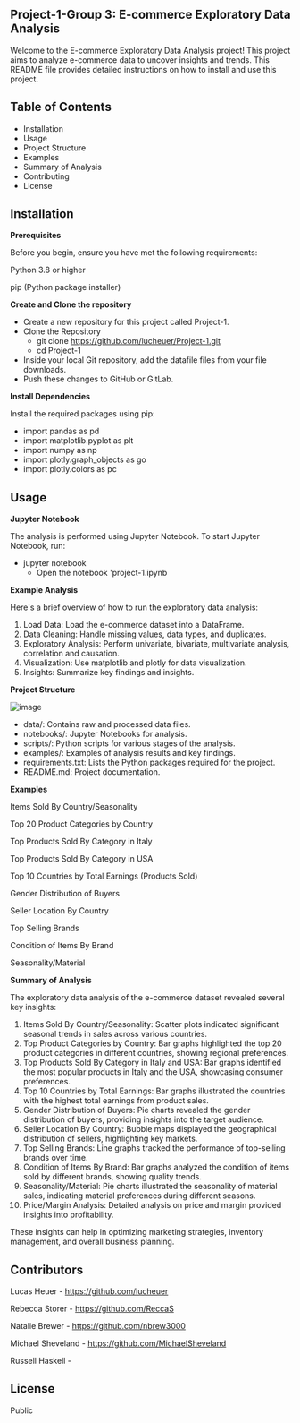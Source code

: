 ## Project-1-Group 3: E-commerce Exploratory Data Analysis
Welcome to the E-commerce Exploratory Data Analysis project! This project aims to analyze e-commerce data to uncover insights and trends. This README file provides detailed instructions on how to install and use this project.
## Table of Contents
* Installation
* Usage
* Project Structure
* Examples
* Summary of Analysis
* Contributing
* License
## Installation
**Prerequisites**

Before you begin, ensure you have met the following requirements:

Python 3.8 or higher

pip (Python package installer)

**Create and Clone the repository**

* Create a new repository for this project called Project-1. 
* Clone the Repository
  * git clone https://github.com/lucheuer/Project-1.git
  * cd Project-1
* Inside your local Git repository, add the datafile files from your file downloads.
* Push these changes to GitHub or GitLab.

**Install Dependencies**

Install the required packages using pip:
* import pandas as pd
* import matplotlib.pyplot as plt
* import numpy as np
* import plotly.graph_objects as go
* import plotly.colors as pc

## Usage

**Jupyter Notebook**

The analysis is performed using Jupyter Notebook. To start Jupyter Notebook, run:
* jupyter notebook
  * Open the notebook 'project-1.ipynb

 **Example Analysis**

 Here's a brief overview of how to run the exploratory data analysis:

 1. Load Data: Load the e-commerce dataset into a DataFrame.
 2. Data Cleaning: Handle missing values, data types, and duplicates.
 3. Exploratory Analysis: Perform univariate, bivariate, multivariate analysis, correlation and causation.
 4. Visualization: Use matplotlib and plotly for data visualization.
 5. Insights: Summarize key findings and insights.

**Project Structure**

![image](https://github.com/user-attachments/assets/0813900f-d33a-4596-87d2-5bb23cffc6bf)


* data/: Contains raw and processed data files.
* notebooks/: Jupyter Notebooks for analysis.
* scripts/: Python scripts for various stages of the analysis.
* examples/: Examples of analysis results and key findings.
* requirements.txt: Lists the Python packages required for the project.
* README.md: Project documentation.

**Examples**

Items Sold By Country/Seasonality

Top 20 Product Categories by Country

Top Products Sold By Category in Italy

Top Products Sold By Category in USA

Top 10 Countries by Total Earnings (Products Sold)

Gender Distribution of Buyers

Seller Location By Country

Top Selling Brands

Condition of Items By Brand

Seasonality/Material

**Summary of Analysis**

The exploratory data analysis of the e-commerce dataset revealed several key insights:

1. Items Sold By Country/Seasonality: Scatter plots indicated significant seasonal trends in sales across various countries.
2. Top Product Categories by Country: Bar graphs highlighted the top 20 product categories in different countries, showing regional preferences.
3. Top Products Sold By Category in Italy and USA: Bar graphs identified the most popular products in Italy and the USA, showcasing consumer preferences.
4. Top 10 Countries by Total Earnings: Bar graphs illustrated the countries with the highest total earnings from product sales.
5. Gender Distribution of Buyers: Pie charts revealed the gender distribution of buyers, providing insights into the target audience.
6. Seller Location By Country: Bubble maps displayed the geographical distribution of sellers, highlighting key markets.
7. Top Selling Brands: Line graphs tracked the performance of top-selling brands over time.
8. Condition of Items By Brand: Bar graphs analyzed the condition of items sold by different brands, showing quality trends.
9. Seasonality/Material: Pie charts illustrated the seasonality of material sales, indicating material preferences during different seasons.
10. Price/Margin Analysis: Detailed analysis on price and margin provided insights into profitability.

These insights can help in optimizing marketing strategies, inventory management, and overall business planning.

## Contributors

Lucas Heuer - https://github.com/lucheuer

Rebecca Storer - https://github.com/ReccaS

Natalie Brewer - https://github.com/nbrew3000

Michael Sheveland - https://github.com/MichaelSheveland

Russell Haskell - 

## License
Public















